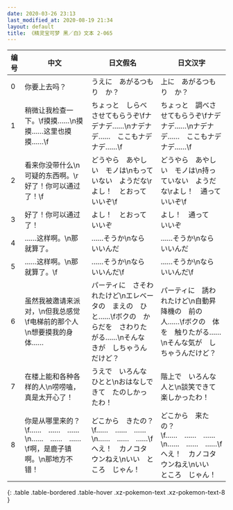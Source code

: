 ```yaml
---
date: 2020-03-26 23:13
last_modified_at: 2020-08-19 21:34
layout: default
title: 《精灵宝可梦 黑／白》文本 2-065
---
```

| 编号 | 中文 | 日文假名 | 日文汉字 |
| ---- | ---- | ---- | --- |
| 0 | 你要上去吗？ | うえに　あがるつもり　か？ | 上に　あがるつもり　か？ |
| 1 | 稍微让我检查一下。\f摸摸……\n摸摸……这里也摸摸……\f | ちょっと　しらべさせてもらうぞ\fナデナデ……\nナデナデ……　ここもナデナデ……\f | ちょっと　調べさせてもらうぞ\fナデナデ……\nナデナデ……　ここもナデナデ……\f |
| 2 | 看来你没带什么\n可疑的东西啊。\r好了！你可以通过了！\f | どうやら　あやしい　モノは\nもっていない　ようだな\rよし！　とおって　いいぞ\f | どうやら　あやしい　モノは\n持っていない　ようだな\rよし！　通って　いいぞ\f |
| 3 | 好了！你可以通过了！ | よし！　とおって　いいぞ | よし！　通って　いいぞ |
| 4 | ……这样啊。\n那就算了。 | ……そうか\nなら　いいんだ | ……そうか\nなら　いいんだ |
| 5 | ……这样啊。\n那就算了。\f | ……そうか\nなら　いいんだ\f | ……そうか\nなら　いいんだ\f |
| 6 | 虽然我被邀请来派对，\n但我总感觉\f电梯前的那个人\n想要摸我的身体…… | パーティに　さそわれたけど\nエレベータの　まえの　ひと……\fボクの　からだを　さわりたがる……\nそんな　きが　しちゃうんだけど？ | パーティに　誘われたけど\n自動昇降機の　前の　人……\fボクの　体を　触りたがる……\nそんな気が　しちゃうんだけど？ |
| 7 | 在楼上能和各种各样的人\n唠唠嗑，真是太开心了！ | うえで　いろんな　ひとと\nおはなしできて　たのしかったわ！ | 階上で　いろんな　人と\n談笑できて　楽しかったわ！ |
| 8 | 你是从哪里来的？\f……　……　……\n……　……　……\f啊，是鹿子镇啊。\n那地方不错！ | どこから　きたの？\f……　……　……\n……　……　……\fへえ！　カノコタウンねえ\nいい　ところ　じゃん！ | どこから　来たの？\f……　……　……\n……　……　……\fへえ！　カノコタウンねえ\nいい　ところ　じゃん！ |
{: .table .table-bordered .table-hover .xz-pokemon-text .xz-pokemon-text-8 }